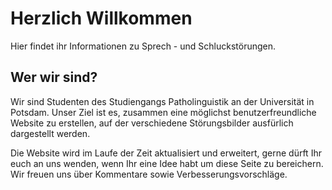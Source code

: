 # Herzlich Willkommen

Hier findet ihr Informationen zu Sprech - und Schluckstörungen. 

## Wer wir sind?

Wir sind Studenten des Studiengangs Patholinguistik an der Universität in Potsdam. Unser Ziel ist es, zusammen eine möglichst benutzerfreundliche Website zu erstellen, auf der verschiedene Störungsbilder ausfürlich dargestellt werden. 

Die Website wird im Laufe der Zeit aktualisiert und erweitert, gerne dürft Ihr euch an uns wenden, wenn Ihr eine Idee habt um diese Seite zu bereichern. Wir freuen uns über Kommentare sowie Verbesserungsvorschläge.
